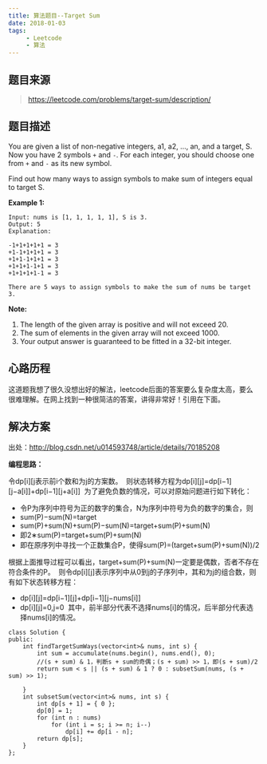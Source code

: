 ```yaml
---
title: 算法题目--Target Sum
date: 2018-01-03
tags: 
     - Leetcode
     - 算法
---
```


## 题目来源

> https://leetcode.com/problems/target-sum/description/

## 题目描述

You are given a list of non-negative integers, a1, a2, ..., an, and a target, S. Now you have 2 symbols `+` and `-`. For each integer, you should choose one from `+` and `-` as its new symbol.

Find out how many ways to assign symbols to make sum of integers equal to target S.

<!--more-->

**Example 1:**

```
Input: nums is [1, 1, 1, 1, 1], S is 3. 
Output: 5
Explanation: 

-1+1+1+1+1 = 3
+1-1+1+1+1 = 3
+1+1-1+1+1 = 3
+1+1+1-1+1 = 3
+1+1+1+1-1 = 3

There are 5 ways to assign symbols to make the sum of nums be target 3.
```

**Note:**

1. The length of the given array is positive and will not exceed 20.
2. The sum of elements in the given array will not exceed 1000.
3. Your output answer is guaranteed to be fitted in a 32-bit integer.

## 心路历程

这道题我想了很久没想出好的解法，leetcode后面的答案要么复杂度太高，要么很难理解。在网上找到一种很简洁的答案，讲得非常好！引用在下面。

## 解决方案

出处：http://blog.csdn.net/u014593748/article/details/70185208

**编程思路：**

令dp[i][j表示前i个数和为j的方案数。 
则状态转移方程为dp[i][j]=dp[i−1][j−a[i]]+dp[i−1][j+a[i]] 
为了避免负数的情况，可以对原始问题进行如下转化：

- 令P为序列中符号为正的数字的集合，N为序列中符号为负的数字的集合，则
- sum(P)−sum(N)=target
- sum(P)+sum(N)+sum(P)−sum(N)=target+sum(P)+sum(N)
- 即2∗sum(P)=target+sum(P)+sum(N)
- 即在原序列中寻找一个正数集合P，使得sum(P)=(target+sum(P)+sum(N))/2

根据上面推导过程可以看出，target+sum(P)+sum(N)一定要是偶数，否者不存在符合条件的P。 
则令dp[i][j]表示序列中从0到j的子序列中，其和为j的组合数，则有如下状态转移方程：

- dp[i][j]=dp[i−1][j]+dp[i−1][j−nums[i]]
- dp[i][j]=0,j=0 
  其中，前半部分代表不选择nums[i]的情况，后半部分代表选择nums[i]的情况。

```
class Solution {
public:
    int findTargetSumWays(vector<int>& nums, int s) {
        int sum = accumulate(nums.begin(), nums.end(), 0);
        //(s + sum) & 1，判断s + sum的奇偶；(s + sum) >> 1，即(s + sum)/2
        return sum < s || (s + sum) & 1 ? 0 : subsetSum(nums, (s + sum) >> 1); 

    }   
    int subsetSum(vector<int>& nums, int s) {
        int dp[s + 1] = { 0 };
        dp[0] = 1;
        for (int n : nums)
            for (int i = s; i >= n; i--)
                dp[i] += dp[i - n];
        return dp[s];
    }
};
```

